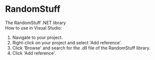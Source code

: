# RandomStuff

The RandomStuff .NET library  
How to use in Visual Studio:  
1. Navigate to your project.  
2. Right-click on your project and select 'Add reference'.
3. Click 'Browse' and search for the .dll file of the RandomStuff library.  
4. Click 'Add reference'.
